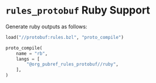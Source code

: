 # `rules_protobuf` Ruby Support

Generate ruby outputs as follows:

```python
load("//protobuf:rules.bzl", "proto_compile")

proto_compile(
    name = "rb",
    langs = [
        "@org_pubref_rules_protobuf//ruby",
    ],
)

```
